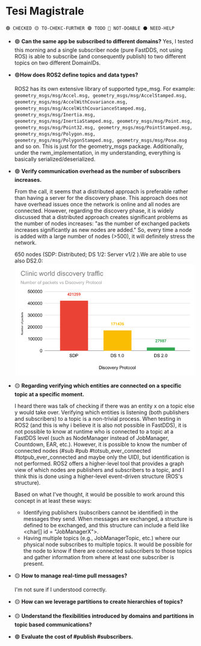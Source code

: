 # Tesi Magistrale
`
🟢 CHECKED
🟡 TO-CHEKC-FURTHER
🟣 TODO
🔴 NOT-DOABLE
⚫ NEED-HELP
`
- 🟢 **Can the same app be subscribed to different domains?**
    Yes, I tested this morning and a single subscriber node (pure FastDDS, not using ROS) is able to subscribe (and consequently publish) to two different topics on two different DomainIDs.

- 🟢**How does ROS2 define topics and data types?**
 
    ROS2 has its own extensive library of supported type_msg. For example: ```geometry_msgs/msg/Accel.msg, geometry_msgs/msg/AccelStamped.msg, geometry_msgs/msg/AccelWithCovariance.msg, geometry_msgs/msg/AccelWithCovarianceStamped.msg, geometry_msgs/msg/Inertia.msg, geometry_msgs/msg/InertiaStamped.msg, geometry_msgs/msg/Point.msg, geometry_msgs/msg/Point32.msg, geometry_msgs/msg/PointStamped.msg, geometry_msgs/msg/Polygon.msg, geometry_msgs/msg/PolygonStamped.msg, geometry_msgs/msg/Pose.msg``` and so on. This is just for the geometry_msgs package. Additionally, under the rwm_implementation, in my understanding, everything is basically serialized/deserialized.

- 🟢 **Verify communication overhead as the number of subscribers increases.**

    From the call, it seems that a distributed approach is preferable rather than having a server for the discovery phase. This approach does not have overhead issues once the network is online and all nodes are connected. However, regarding the discovery phase, it is widely discussed that a distributed approach creates significant problems as the number of nodes increases: "as the number of exchanged packets increases significantly as new nodes are added." So, every time a node is added with a large number of nodes (>500), it will definitely stress the network. 
    
    650 nodes (SDP: Distributed; DS 1/2: Server v1/2 ).We are able to use also DS2.0: ![Alt text](image.png)


- 🟡 **Regarding verifying which entities are connected on a specific topic at a specific moment.**

    I heard there was talk of checking if there was an entity x on a topic else y would take over. Verifying which entities is listening (both publishers and subscribers) to a topic is a non-trivial process. When testing in ROS2 (and this is why i believe it is also not possible in FastDDS), it is not possible to know at runtime who is connected to a topic at a FastDDS level (such as NodeManager instead of JobManager, Countdown, EAR, etc.). However, it is possible to know the number of connected nodes (#sub #pub #totsub_ever_connected #totpub_ever_connected and maybe only the UID), but identification is not performed. ROS2 offers a higher-level tool that provides a graph view of which nodes are publishers and subscribers to a topic, and I think this is done using a higher-level event-driven structure (ROS's structure).

    Based on what I've thought, it would be possible to work around this concept in at least these ways:

  - Identifying publishers (subscribers cannot be identified) in the messages they send. When messages are exchanged, a structure is defined to be exchanged, and this structure can include a field like <char[] id = "JobManagerX">.
  - Having multiple topics (e.g., JobManagerTopic, etc.) where our physical node subscribes to multiple topics. It would be possible for the node to know if there are connected subscribers to those topics and gather information from where at least one subscriber is present.

-  🟡 **How to manage real-time pull messages?**

    I'm not sure if I understood correctly.

- 🟡 **How can we leverage partitions to create hierarchies of topics?**

- 🟡 **Understand the flexibilities introduced by domains and partitions in topic based communications?**

- 🟣 **Evaluate the cost of #publish #subscribers.**






